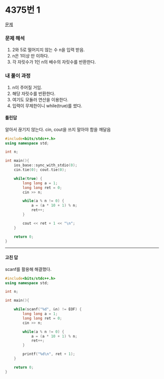 # 4375번 1

[문제](https://www.acmicpc.net/problem/4375)

### 문제 해석

1. 2와 5로 떨어지지 않는 수 n을 입력 받음.
2. n은 1이상 만 이하다.
3. 각 자릿수가 1인 n의 배수의 자릿수를 반환한다.

### 내 풀이 과정

1. n이 주어질 거임.
2. 해당 자릿수를 반환한다.
3. 여기도 모듈러 연산을 이용한다.
4. 입력이 무제한이니 while(true)를 썼다.

#### 틀린답

알아서 끊기지 않는다. cin, cout을 쓰지 말아야 함을 깨달음

```c++
#include<bits/stdc++.h>
using namespace std;

int n;

int main(){
    ios_base::sync_with_stdio(0);
    cin.tie(0); cout.tie(0);

    while(true) {
        long long a = 1;
        long long ret = 0;
        cin >> n;

        while(a % n != 0) {
            a = (a * 10 + 1) % n;
            ret++;
        }

        cout << ret + 1 << "\n";
    }

    return 0;
}
```

---

#### 고친 답

scanf를 활용해 해결했다.

```c++
#include<bits/stdc++.h>
using namespace std;

int n;

int main(){

    while(scanf("%d", &n) != EOF) {
        long long a = 1;
        long long ret = 0;
        cin >> n;

        while(a % n != 0) {
            a = (a * 10 + 1) % n;
            ret++;
        }

        printf("%d\n", ret + 1);
    }

    return 0;
}

```
